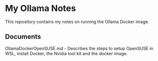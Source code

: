 # My Ollama Notes

This repository contains my notes on running the Ollama Docker image. 

## Documents
OllamaDockerOpenSUSE.md - Describes the steps to setup OpenSUSE in WSL, install Docker, the Nvidia tool kit and the docker image. 
